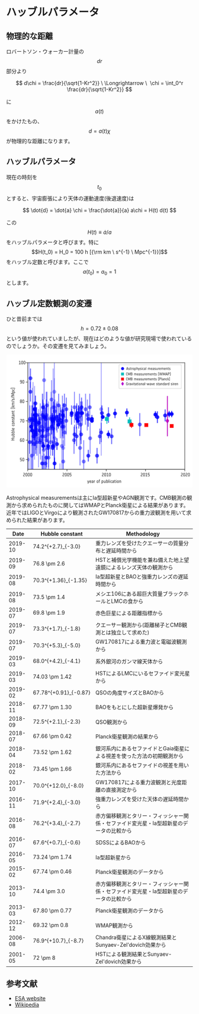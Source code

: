 # ハッブルパラメータ

## 物理的な距離

ロバートソン・ウォーカー計量の$$dr$$部分より

$$
d\chi = \frac{dr}{\sqrt{1-Kr^2}} \ \Longrightarrow \ 
\chi = \int_0^r \frac{dr}{\sqrt{1-Kr^2}}
$$

に$$a(t)$$をかけたもの、$$d = a(t) \chi$$が物理的な距離になります。

## ハッブルパラメータ

現在の時刻を$$t_0$$とすると、宇宙膨張により天体の運動速度(後退速度)は

$$
\dot{d} 
= \dot{a} \chi 
= \frac{\dot{a}}{a} a\chi 
= H(t) d(t)
$$

この$$H(t) \equiv \dot{a}/a$$をハッブルパラメータと呼びます。特に$$H(t_0) = H_0 = 100 h [{\rm km \ s^{-1} \ Mpc^{-1}}]$$をハッブル定数と呼びます。ここで$$a(t_0) = a_0 = 1$$とします。

## ハッブル定数観測の変遷

ひと昔前までは$$h=0.72 \pm 0.08$$という値が使われていましたが、現在はどのような値が研究現場で使われているのでしょうか。その変遷を見てみましょう。

![ハッブル定数の決定の歴史](/images/cosmo/h0_history.jpg)

Astrophysical measurementsは主にIa型超新星やAGN観測です。CMB観測の観測から求められたものに関してはWMAPとPlanck衛星による結果があります。近年ではLIGOとVirgoにより観測されたGW170817からの重力波観測を用いて求められた結果があります。

|Date|Hubble constant|Methodology|
|---|---|---|
|2019-10 | 74.2^{+2.7}_{-3.0} | 重力レンズを受けたクエーサーの質量分布と遅延時間から | 
|2019-09 | 76.8 \pm 2.6 | HSTと補償光学機能を兼ね備えた地上望遠鏡によるレンズ天体の観測から | 
|2019-08 | 70.3^{+1.36}_{-1.35} | Ia型超新星とBAOと強重力レンズの遅延時間から | 
|2019-08 | 73.5 \pm 1.4 | メシエ106にある超巨大質量ブラックホールとLMCの食から | 
|2019-07 | 69.8 \pm 1.9 | 赤色巨星による距離指標から | 
|2019-07 | 73.3^{+1.7}_{-1.8} | クエーサー観測から(距離梯子とCMB観測とは独立して求めた) | 
|2019-07 | 70.3^{+5.3}_{-5.0} | GW170817による重力波と電磁波観測から | 
|2019-03 | 68.0^{+4.2}_{-4.1} | 系外銀河のガンマ線天体から | 
|2019-03 | 74.03 \pm 1.42 | HSTによるLMCにいるセファイド変光星から | 
|2019-02 | 67.78^{+0.91}_{-0.87} | QSOの角度サイズとBAOから |
|2018-11 | 67.77 \pm 1.30 | BAOをもとにした超新星爆発から |
|2018-09 | 72.5^{+2.1}_{-2.3} | QSO観測から |
|2018-07 | 67.66 \pm 0.42 | Planck衛星観測の結果から |
|2018-04 | 73.52 \pm 1.62 | 銀河系内にあるセファイドとGaia衛星による視差を使った方法の初期観測から |
|2018-02 | 73.45 \pm 1.66 | 銀河系内にあるセファイドの視差を用いた方法から |
|2017-10 | 70.0^{+12.0}_{-8.0} | GW170817による重力波観測と光度距離の直接測定から |
|2016-11 | 71.9^{+2.4}_{-3.0} | 強重力レンズを受けた天体の遅延時間から |
|2016-08 | 76.2^{+3.4}_{-2.7} | 赤方偏移観測とタリー・フィッシャー関係・セファイド変光星・Ia型超新星のデータの比較から |
|2016-07 | 67.6^{+0.7}_{-0.6} | SDSSによるBAOから |
|2016-05 | 73.24 \pm 1.74 | Ia型超新星から |
|2015-02 | 67.74 \pm 0.46 | Planck衛星観測のデータから |
|2013-10 | 74.4 \pm 3.0 | 赤方偏移観測とタリー・フィッシャー関係・セファイド変光星・Ia型超新星のデータの比較から |
|2013-03 | 67.80 \pm 0.77 | Planck衛星観測のデータから |
|2012-12 | 69.32 \pm 0.8 | WMAP観測から |
|2006-08 | 76.9^{+10.7}_{-8.7} | Chandra衛星によるX線観測結果とSunyaev-Zel'dovich効果から |
|2001-05 | 72 \pm 8 | HSTによる観測結果とSunyaev-Zel'dovich効果から | 

## 参考文献

* [ESA website](https://sci.esa.int/web/planck/-/60504-measurements-of-the-hubble-constant)
* [Wikipedia](https://en.wikipedia.org/wiki/Hubble%27s_law)